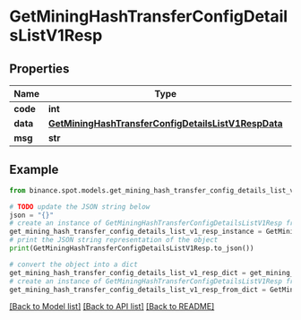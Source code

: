 # GetMiningHashTransferConfigDetailsListV1Resp


## Properties

Name | Type | Description | Notes
------------ | ------------- | ------------- | -------------
**code** | **int** |  | [optional] 
**data** | [**GetMiningHashTransferConfigDetailsListV1RespData**](GetMiningHashTransferConfigDetailsListV1RespData.md) |  | [optional] 
**msg** | **str** |  | [optional] 

## Example

```python
from binance.spot.models.get_mining_hash_transfer_config_details_list_v1_resp import GetMiningHashTransferConfigDetailsListV1Resp

# TODO update the JSON string below
json = "{}"
# create an instance of GetMiningHashTransferConfigDetailsListV1Resp from a JSON string
get_mining_hash_transfer_config_details_list_v1_resp_instance = GetMiningHashTransferConfigDetailsListV1Resp.from_json(json)
# print the JSON string representation of the object
print(GetMiningHashTransferConfigDetailsListV1Resp.to_json())

# convert the object into a dict
get_mining_hash_transfer_config_details_list_v1_resp_dict = get_mining_hash_transfer_config_details_list_v1_resp_instance.to_dict()
# create an instance of GetMiningHashTransferConfigDetailsListV1Resp from a dict
get_mining_hash_transfer_config_details_list_v1_resp_from_dict = GetMiningHashTransferConfigDetailsListV1Resp.from_dict(get_mining_hash_transfer_config_details_list_v1_resp_dict)
```
[[Back to Model list]](../README.md#documentation-for-models) [[Back to API list]](../README.md#documentation-for-api-endpoints) [[Back to README]](../README.md)


